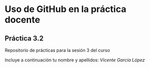 # Uso de GitHub en la práctica docente

## Práctica 3.2
Repositorio de prácticas para la sesión 3 del curso

Incluye a continuación tu nombre y apellidos:
_Vicente García López_
